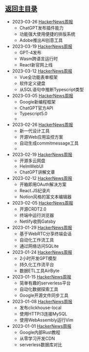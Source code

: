 ## [返回主目录](../README.md)

- 2023-03-26 [HackerNews周报](./2023Q1/2023-03-Hacker-News.md)
  - ChatGPT发布插件能力
  - 功能强大使用便捷的排版系统
  - Adobe推出AI创意工具
- 2023-03-19 [HackerNews周报](./2023Q1/2023-03-Hacker-News.md)
  - GPT-4发布
  - Wasm跨语言运行时
  - React新官网上线
- 2023-03-12 [HackerNews周报](./2023Q1/2023-03-Hacker-News.md)
  - Vue全功能表单框架
  - 软件定义键盘
  - 从SQL语句中推断Typescript类型
- 2023-03-05 [HackerNews周报](./2023Q1/2023-03-Hacker-News.md)
  - Google新编程框架
  - ChatGPT官方API
  - Typescript5.0
  - 
- 2023-02-26 [HackerNews周报](./2023Q1/2023-02-Hacker-News.md)
  - 新一代设计工具
  - 开源Web应用监控方案
  - 自动生成commitmessage工具
  - 
- 2023-02-19 [HackerNews周报](./2023Q1/2023-02-Hacker-News.md)
  - 开源多云网盘
  - HelmWebUI
  - ChatGPT讲解文章
- 2023-02-12 [HackerNews周报](./2023Q1/2023-02-Hacker-News.md)
  - 开箱即用OAuth解决方案
  - React.JS纪录片
  - Notion风格的富文本编辑器
- 2023-02-05 [HackerNews周报](./2023Q1/2023-02-Hacker-News.md)
  - 开源CRDT2.0
  - 终端中运行浏览器
  - Netlify收购Gatsby
- 2023-01-29 [HackerNews周报](./2023Q1/2023-01-Hacker-News.md)
  - 基于WebRTC分享终端会话
  - 自动化工作流工具
  - 通过网络访问SQLite
- 2023-01-24 [HackerNews周报](./2023Q1/2023-01-Hacker-News.md)
  - 2小时开发GPT模型
  - 持久化工作流平台
  - 数据ETL工具AirByte
- 2023-01-15 [HackerNews周报](./2023Q1/2023-01-Hacker-News.md)
  - 简单有趣的serverless平台
  - 自动化数据探索工具
  - Google开源文件同步工具
- 2023-01-08 [HackerNews周报](./2023Q1/2023-01-Hacker-News.md)
  - 发布clickhouse-local
  - 使用HTTP/3连接MySQL
  - 使用WebAssembly运行Vim
- 2023-01-01 [HackerNews周报](./2023Q1/2023-01-Hacker-News.md)
  - Google内部Rust教程
  - 从零学习开发CDN
  - serverless数据库对比
